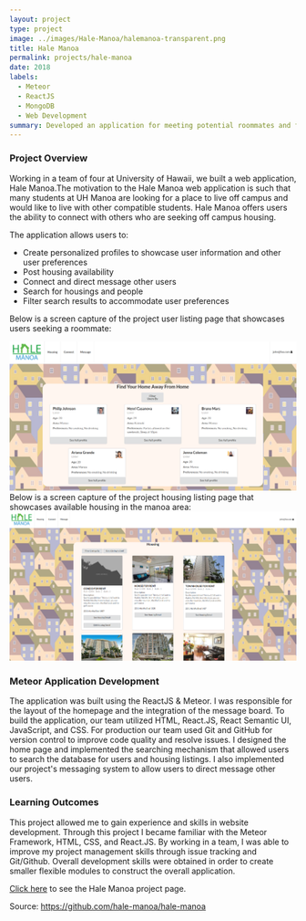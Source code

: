 ```yaml
---
layout: project
type: project
image: ../images/Hale-Manoa/halemanoa-transparent.png
title: Hale Manoa
permalink: projects/hale-manoa
date: 2018
labels:
  - Meteor
  - ReactJS
  - MongoDB
  - Web Development
summary: Developed an application for meeting potential roommates and finding housing around the manoa area
---
```

### Project Overview
Working in a team of four at University of Hawaii, we built a web application, Hale Manoa.The motivation to the Hale Manoa web application is such that many students at UH Manoa are looking for a place to live off campus and would like to live with other compatible students. Hale Manoa offers users the ability to connect with others who are seeking off campus housing. 

The application allows users to: 

<ul>
<li>Create personalized profiles to showcase user information and other user preferences</li>
<li>Post housing availability</li>
<li>Connect and direct message other users</li>
<li>Search for housings and people</li>
<li>Filter search results to accommodate user preferences</li>
</ul>

Below is a screen capture of the project user listing page that showcases users seeking a roommate: 

<img class="ui fluid image" src="../images/Hale-Manoa/hale-manoa-connect.png" data-action="zoom">
Below is a screen capture of the project housing listing page that showcases available housing in the manoa area: 

<img class="ui fluid image" src="../images/Hale-Manoa/hale-manoa-housing.png" data-action="zoom">

### Meteor Application Development
The application was built using the ReactJS & Meteor. I was responsible for the layout of the homepage and the integration of the message board. To build the application, our team utilized HTML, React.JS, React Semantic UI, JavaScript, and CSS. For production our team used Git and GitHub for version control to improve code quality and resolve issues. I designed the home page and implemented the searching mechanism that allowed users to search the database for users and housing listings. I also implemented our project's messaging system to allow users to direct message other users.
### Learning Outcomes
This project allowed me to gain experience and skills in website development. Through this project I became familiar with the Meteor Framework, HTML, CSS, and React.JS. By working in a team, I was able to improve my project management skills through issue tracking and Git/Github. Overall development skills were obtained in order to create smaller flexible modules to construct the overall application. 


[Click here](https://hale-manoa.github.io/) to see the Hale Manoa project page. 

Source: <a href="https://github.com/hale-manoa/hale-manoa" target="_blank"><i class="large github icon"></i>https://github.com/hale-manoa/hale-manoa</a>

